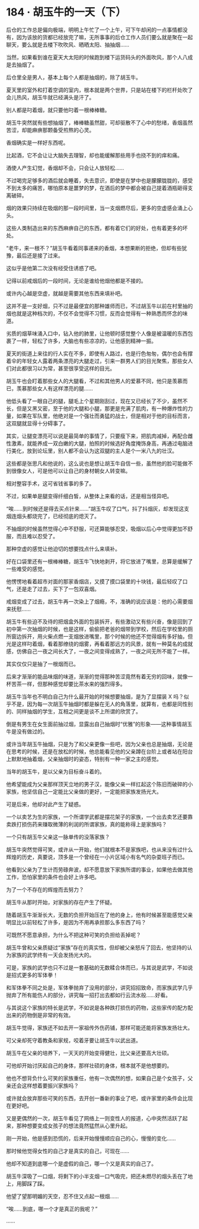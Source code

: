 # 184 · 胡玉牛的一天（下）

后仓的工作总是偏向极端，明明上午忙了一个上午，可下午却闲的一点事情都没有，因为该放的货都已经放完了嘛，无所事事的后仓工作人员们要么就是聚在一起聊天，要么就是去楼下吹吹风、晒晒太阳、抽抽烟……

当然，如果看到谁在夏天大太阳的时候跑到楼下运货码头的外面吹风，那个人八成是去抽烟了。

后仓里全是男人，基本上每个人都是抽烟的，除了胡玉牛。

夏天里的室外和打着空调的室内，根本就是两个世界，只是站在楼下的栏杆处吹了会儿热风，胡玉牛就已经满头是汗了。

别人都是叼着烟，就只要他叼着一根棒棒糖。

胡玉牛突然就有些想抽烟了，棒棒糖虽然甜，可却驱散不了心中的愁绪，香烟虽然苦涩，却能麻痹那颗备受煎熬的心灵。

香烟确实是一样好东西呢。

比起酒，它不会让让大脑失去理智，却也能缓解那些用手也挠不到的痒和痛。

酒使人产生幻觉，香烟却不会，只会让人放轻松……

不过喝完足够多的酒后就会睡着，失去意识，即使是在梦中也是朦朦胧胧的，感受不到太多的痛苦，哪怕原本是噩梦的梦，在酒后的梦中都会被自己提着酒瓶砸得支离破碎。

烟的效果只持续在吸烟的那一段时间里，当一支烟燃尽后，更多的空虚感会涌上心头。

这些人类制造出来的东西麻痹自己的东西，都有着它们的好处，也有着更多的坏处。

“老牛，来一根不？”胡玉牛看着同事递来的香烟，本想果断的拒绝，但却有些犹豫，最后还是接了过来。

这似乎是他第二次没有经受住诱惑了吧。

记得以前戒烟后的一段时间，无论是谁给他烟他都是不接的。

或许内心越是空虚，就越是需要其他东西来填补吧。

这并不是一支好烟，只不过是最便宜的那种雄师而已，不过胡玉牛以前在村里抽的烟也就是这种档次的，不仅不会觉得不习惯，反而会觉得有一种熟悉而怀念的味道。

劣质的烟草味涌入口中，钻入他的肺里，让他顿时感觉整个人像是被温暖的东西包裹了一样，轻松了许多，大脑也有些凉凉的，让他感到精神一振。

夏天的街道上来往的行人实在不多，即使有人路过，也是行色匆匆，偶尔也会有撑着伞的年轻女人露着两条漂亮的大腿走过，引来一群男人们的目光聚焦，那些女人们对此都很习以为常，甚至很享受这样的目光。

胡玉牛也会盯着那些女人的大腿看，不过和其他男人的爱慕不同，他只是羡慕而已，羡慕那些女人有这样漂亮的腿……

他低头看了一眼自己的腿，腿毛上个星期刚刮过，现在又已经长了不少，虽然不长，但是又黑又密，至于他的大腿和小腿，那更是充满了肌肉，有一种爆炸性的力量，如果在军队里，他绝对是一个强壮而勇猛的战士，但是相对于他的目标而言，这双腿就显得十分碍事了。

其实，让腿变漂亮可以说是最简单的事情了，只要瘦下来，把肌肉减掉，再配合雌性激素，就能养成一双白嫩的大腿，拍照的时候选好角度掩饰身高，再通过电脑进行美化，放到论坛里，别人都不会认为这双腿的主人是个一米八九的壮汉。

这些都是张思凡和他说的，这么说也是想让胡玉牛自信一些，虽然他的脸可能做不到很像女人，可是他可以让自己的身材朝女人转变嘛。

相对整容手术，这可省钱省事的多了。

不过，如果单是腿变得纤细白皙，从整体上来看的话，还是相当怪异吧。

“唉……到时候还是得去买点针来……”胡玉牛叹了口气，抖了抖烟灰，却发现这支烟连烟头都烧完了，已经彻底的熄灭了。

不抽烟的时候虽然觉得心中不舒服，可还算能够忍受，吸烟以后心中觉得更加不舒服，而且难以忍受了。

那种空虚的感觉让他迫切的想要找点什么来填补。

好在口袋里还有一根棒棒糖，胡玉牛飞快地剥开，将它放进了嘴里，总算是缓解了一些难受的感觉。

他愣愣地看着超市对面的那家香烟店，又摸了摸口袋里的十块钱，最后轻叹了口气，还是走了过去，买下了一包双喜烟。

戒烟变成了过去，胡玉牛再一次染上了烟瘾，不，准确的说应该是：他的心需要烟来抚慰……

胡玉牛有些迫不及待的把烟盒外面的包装拆开，有些激动又有些兴奋，像是回到了初中第一次抽烟的时候，也是这样，偷偷把老爸的烟带到学校，然后在学校里的厕所窗边拆开，用火柴点燃一支烟放进嘴里，那个时候的他还不觉得烟有多好抽，但光是这样叼着烟，看着那缭绕的烟雾，再看着那远方的风景，就有一种莫名的成就感，仿佛自己一夜之间长大了，一夜之间变得成熟了，一夜之间无所不能了一样。

其实仅仅只是抽了一根烟而已。

后来才渐渐的能品味烟的味道，渐渐的觉得那种苦涩竟然有着无穷的回味，就像一杯苦茶一样，但那种感觉却要比茶水来的强烈得多。

胡玉牛当年也不明白自己为什么最开始的时候想要抽烟，是为了显摆装 X 吗？似乎不是，因为每一次胡玉牛抽烟时都是躲在无人的角落里，就算有，也都是同性别的、同样抽烟的学生，互相之间更是谈不上所谓的欣赏了。

倒是有男生在女生面前抽过烟，显露出自己抽烟时“优雅”的形象——这种事情胡玉牛是没有做过的。

或许当年胡玉牛抽烟，只是为了和父亲更像一些吧，因为父亲也总是抽烟，无论是在思考的时候，还是在放松的时候，他总能看见他的父亲蹲在台阶上或者站在阳台上默默地抽着烟，父亲抽烟时的姿态，特别有一种一家之主的感觉。

当年的胡玉牛，是以父亲为目标奋斗着的。

他希望能成为父亲那样顶天立地的男子汉，能像父亲一样扛起这个陈旧而破碎的小家族，他坚信自己一定能比父亲做的更好，一定能把家族发扬光大。

可是后来，他却对此产生了疑惑。

一个以卖艺为生的家族，一个所谓学武都是摆花架子的家族，一个出去卖艺还要靠卖跌打损伤药来赚取微薄的利润的所谓家族，真的能称得上是家族吗？

一个只有胡玉牛父亲这一脉单传的没落家族？

胡玉牛突然觉得可笑，或许从一开始，他们就根本不是家族吧，也从来没有过什么辉煌的历史，真要说，顶多是一个曾经在一小片区域小有名气的杂耍班子而已。

他看到父亲为了生计而劳碌奔波，却不愿意放下家族所谓的事业，如果他去做其他工作，恐怕家里的条件也会好上许多吧。

为了一个不存在的辉煌而去努力？

胡玉牛从那时开始，对家族的存在产生了怀疑。

随着胡玉牛渐渐长大，无数的负担开始压在了他的身上，他有时候甚至能感觉父亲明显比以前轻松了许多，是因为不用再承担那么多东西了吗？

可既然不愿意承担，为什么不把这种可笑的负担给丢掉呢？

胡玉牛曾和父亲质疑过“家族”存在的真实性，但却被父亲怒斥了回去，他坚持的认为家族的武学终有一天会发扬光大的。

可是，家族的武学也只不过是一套基础的无数糅合体而已，与其说是武学，不如说是招式更多的军体拳！

和军体拳不同之处是，军体拳抛弃了没用的部分，讲究招招致命，而家族武学几乎抛弃了所有能伤人的部分，讲究每一招打出去都如行云流水般……好看。

与其说这个家族的特长是武学，不如说是各种跌打损伤的药物，这些家传的配方配出来的药物倒是非常的有效。

胡玉牛觉得，家族还不如去开一家祖传外伤药铺，那样可能还能将家族发扬壮大。

可父亲却死守着教条和家规，咬着牙要让胡玉牛以武出道。

胡玉牛在父亲的培养下，一天天的开始变得健壮，比父亲还要高大壮硕。

可他却开始讨厌起自己的身体，那样壮硕的身体，根本就不是他想要的。

他也不想背负什么可笑的家族重任，他有一次偶然的想，如果自己是个女孩子，父亲还会这样想着要振兴家族吗？

或许就会放弃那些可笑的东西，去开创一番新的事业了吧，或许家里的条件会比现在更好吧。

又是更偶然的一次，胡玉牛看见了网络上一则变性人的报道，心中突然活跃了起来，那种想要变成女孩子的想法竟然猛然从心里升起。

刚一开始，他是感到恐慌的，后来开始慢慢顺应自己的心，慢慢的变化……

那时候他觉得女性的自己才是真实的自己，可现在……

他却不知道到底哪一个是虚假的自己，哪一个又是真实的自己了。

胡玉牛深吸了一口烟，将剩下的小半支烟一口气吸完，把还未燃尽的烟头丢在了地上，用脚踩了踩。

他望了望那明媚的天空，忍不住又点起一根烟……

“唉……到底，哪一个才是真正的我呢？”

……
